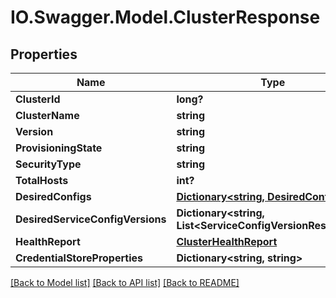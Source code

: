 # IO.Swagger.Model.ClusterResponse
## Properties

Name | Type | Description | Notes
------------ | ------------- | ------------- | -------------
**ClusterId** | **long?** |  | [optional] 
**ClusterName** | **string** |  | [optional] 
**Version** | **string** |  | [optional] 
**ProvisioningState** | **string** |  | [optional] 
**SecurityType** | **string** |  | [optional] 
**TotalHosts** | **int?** |  | [optional] 
**DesiredConfigs** | [**Dictionary&lt;string, DesiredConfig&gt;**](DesiredConfig.md) |  | [optional] 
**DesiredServiceConfigVersions** | **Dictionary&lt;string, List&lt;ServiceConfigVersionResponse&gt;&gt;** |  | [optional] 
**HealthReport** | [**ClusterHealthReport**](ClusterHealthReport.md) |  | [optional] 
**CredentialStoreProperties** | **Dictionary&lt;string, string&gt;** |  | [optional] 

[[Back to Model list]](../README.md#documentation-for-models) [[Back to API list]](../README.md#documentation-for-api-endpoints) [[Back to README]](../README.md)

